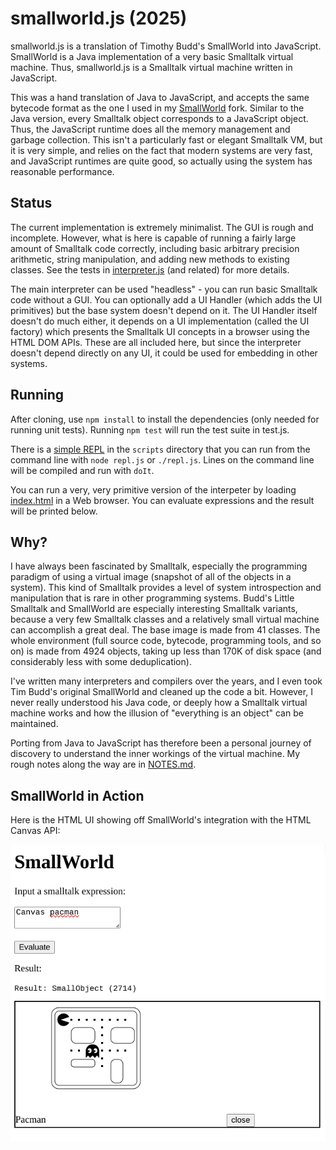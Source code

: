 # smallworld.js (2025)

smallworld.js is a translation of Timothy Budd's SmallWorld into JavaScript.
SmallWorld is a Java implementation of a very basic Smalltalk virtual machine.
Thus, smallworld.js is a Smalltalk virtual machine written in JavaScript.

This was a hand translation of Java to JavaScript, and accepts the same bytecode
format as the one I used in my
[SmallWorld](https://github.com/ericscharff/SmallWorld) fork. Similar to the
Java version, every Smalltalk object corresponds to a JavaScript object. Thus,
the JavaScript runtime does all the memory management and garbage collection.
This isn't a particularly fast or elegant Smalltalk VM, but it is very simple,
and relies on the fact that modern systems are very fast, and JavaScript
runtimes are quite good, so actually using the system has reasonable
performance.

## Status

The current implementation is extremely minimalist. The GUI is rough and
incomplete. However, what is here is capable of running a fairly large amount of
Smalltalk code correctly, including basic arbitrary precision arithmetic, string
manipulation, and adding new methods to existing classes. See the tests in
[interpreter.js](test/interpreter.js) (and related) for more details.

The main interpreter can be used "headless" - you can run basic Smalltalk code
without a GUI. You can optionally add a UI Handler (which adds the UI
primitives) but the base system doesn't depend on it. The UI Handler itself
doesn't do much either, it depends on a UI implementation (called the UI
factory) which presents the Smalltalk UI concepts in a browser using the HTML
DOM APIs. These are all included here, but since the interpreter doesn't depend
directly on any UI, it could be used for embedding in other systems.

## Running

After cloning, use `npm install` to install the dependencies (only needed for
running unit tests). Running `npm test` will run the test suite in test.js.

There is a [simple REPL](scripts/repl.js) in the `scripts` directory that you
can run from the command line with `node repl.js` or `./repl.js`. Lines on the
command line will be compiled and run with `doIt`.

You can run a very, very primitive version of the interpeter by loading
[index.html](html/index.html) in a Web browser. You can evaluate expressions and
the result will be printed below.

## Why?

I have always been fascinated by Smalltalk, especially the programming paradigm
of using a virtual image (snapshot of all of the objects in a system). This kind
of Smalltalk provides a level of system introspection and manipulation that is
rare in other programming systems. Budd's Little Smalltalk and SmallWorld are
especially interesting Smalltalk variants, because a very few Smalltalk classes
and a relatively small virtual machine can accomplish a great deal. The base
image is made from 41 classes. The whole environment (full source code,
bytecode, programming tools, and so on) is made from 4924 objects, taking up
less than 170K of disk space (and considerably less with some deduplication).

I've written many interpreters and compilers over the years, and I even took Tim
Budd's original SmallWorld and cleaned up the code a bit. However, I never
really understood his Java code, or deeply how a Smalltalk virtual machine works
and how the illusion of "everything is an object" can be maintained.

Porting from Java to JavaScript has therefore been a personal journey of
discovery to understand the inner workings of the virtual machine. My rough
notes along the way are in [NOTES.md](doc/NOTES.md).

## SmallWorld in Action

Here is the HTML UI showing off SmallWorld's integration with the HTML Canvas
API:

![SmallWorld in a Browser](doc/pacman.png)
